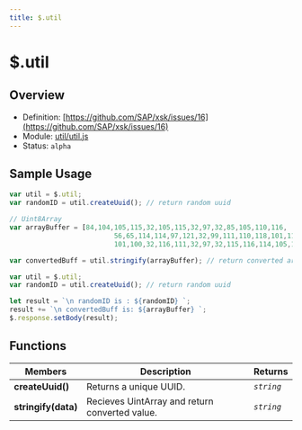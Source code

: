 ```yaml
---
title: $.util
---
```


$.util
===

## Overview

- Definition: [https://github.com/SAP/xsk/issues/16](https://github.com/SAP/xsk/issues/16)
- Module: [util/util.js](https://github.com/SAP/xsk/blob/main/modules/api/api-xsjs/src/main/resources/xsk/util/util.js)
- Status: `alpha`

## Sample Usage

```javascript
var util = $.util;
var randomID = util.createUuid(); // return random uuid

// Uint8Array
var arrayBuffer = [84,104,105,115,32,105,115,32,97,32,85,105,110,116,
                          56,65,114,114,97,121,32,99,111,110,118,101,114,116,
                          101,100,32,116,111,32,97,32,115,116,114,105,110,103];

var convertedBuff = util.stringify(arrayBuffer); // return converted arrayBuffer to String

var util = $.util;
var randomID = util.createUuid(); // return random uuid

let result = `\n randomID is : ${randomID} `;
result += `\n convertedBuff is: ${arrayBuffer} `;
$.response.setBody(result);
```

## Functions

| Members             | Description                                            | Returns     |
|---------------------|--------------------------------------------------------|-------------|
| **createUuid()**    | Returns a unique UUID.                                 | _`string`_  |
| **stringify(data)** | Recieves UintArray and return converted value.         | _`string`_  |
